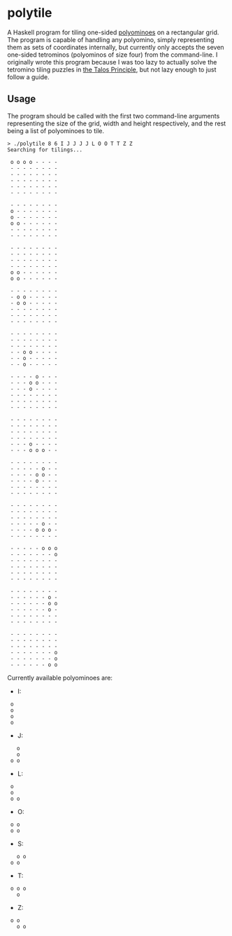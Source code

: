 # polytile

A Haskell program for tiling one-sided [polyominoes](https://en.wikipedia.org/wiki/Polyomino) on a rectangular grid.
The program is capable of handling any polyomino, simply representing them as sets of coordinates internally, but currently only accepts the seven one-sided tetrominos (polyominos of size four) from the command-line.
I originally wrote this program because I was too lazy to actually solve the tetromino tiling puzzles in [the Talos Principle](http://www.croteam.com/talosprinciple/), but not lazy enough to just follow a guide.

## Usage

The program should be called with the first two command-line arguments representing the size of the grid, width and height respectively, and the rest being a list of polyominoes to tile.

```
> ./polytile 8 6 I J J J J L O O T T Z Z
Searching for tilings...

 o o o o - - - -
 - - - - - - - -
 - - - - - - - -
 - - - - - - - -
 - - - - - - - -
 - - - - - - - -

 - - - - - - - -
 o - - - - - - -
 o - - - - - - -
 o o - - - - - -
 - - - - - - - -
 - - - - - - - -

 - - - - - - - -
 - - - - - - - -
 - - - - - - - -
 - - - - - - - -
 o o - - - - - -
 o o - - - - - -

 - - - - - - - -
 - o o - - - - -
 - o o - - - - -
 - - - - - - - -
 - - - - - - - -
 - - - - - - - -

 - - - - - - - -
 - - - - - - - -
 - - - - - - - -
 - - o o - - - -
 - - o - - - - -
 - - o - - - - -

 - - - - o - - -
 - - - o o - - -
 - - - o - - - -
 - - - - - - - -
 - - - - - - - -
 - - - - - - - -

 - - - - - - - -
 - - - - - - - -
 - - - - - - - -
 - - - - - - - -
 - - - o - - - -
 - - - o o o - -

 - - - - - - - -
 - - - - - o - -
 - - - - o o - -
 - - - - o - - -
 - - - - - - - -
 - - - - - - - -

 - - - - - - - -
 - - - - - - - -
 - - - - - - - -
 - - - - - o - -
 - - - - o o o -
 - - - - - - - -

 - - - - - o o o
 - - - - - - - o
 - - - - - - - -
 - - - - - - - -
 - - - - - - - -
 - - - - - - - -

 - - - - - - - -
 - - - - - - o -
 - - - - - - o o
 - - - - - - o -
 - - - - - - - -
 - - - - - - - -

 - - - - - - - -
 - - - - - - - -
 - - - - - - - -
 - - - - - - - o
 - - - - - - - o
 - - - - - - o o
```

Currently available polyominoes are:

* I:

```
 o
 o
 o
 o
```

* J:

```
   o
   o
 o o
```

* L:

```
 o
 o
 o o
```

* O:

```
 o o
 o o
```

* S:

```
   o o
 o o
```

* T:

```
 o o o
   o
```

* Z:

```
 o o
   o o
```
